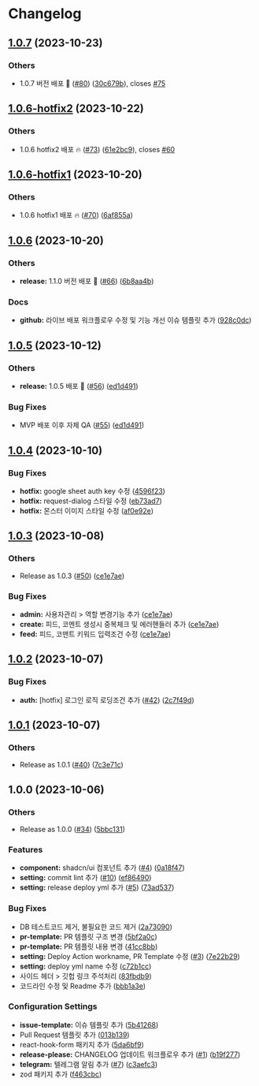 # Changelog

## [1.0.7](https://github.com/cyclops-operation/switter/compare/v1.0.6-hotfix2...v1.0.7) (2023-10-23)


### Others

* 1.0.7 버전 배포 🎉 ([#80](https://github.com/cyclops-operation/switter/issues/80)) ([30c679b](https://github.com/cyclops-operation/switter/commit/30c679b2547848fe79c9ac1b96f17740e9afdf5a)), closes [#75](https://github.com/cyclops-operation/switter/issues/75)

## [1.0.6-hotfix2](https://github.com/cyclops-operation/switter/compare/v1.0.6-hotfix1...v1.0.6-hotfix2) (2023-10-22)


### Others

* 1.0.6 hotfix2 배포 🔥 ([#73](https://github.com/cyclops-operation/switter/issues/73)) ([61e2bc9](https://github.com/cyclops-operation/switter/commit/61e2bc92d9b0deae2b5a3a12838825ac28a707ad)), closes [#60](https://github.com/cyclops-operation/switter/issues/60)

## [1.0.6-hotfix1](https://github.com/cyclops-operation/switter/compare/v1.0.6...v1.0.6-hotfix1) (2023-10-20)


### Others

* 1.0.6 hotfix1 배포 🔥 ([#70](https://github.com/cyclops-operation/switter/issues/70)) ([6af855a](https://github.com/cyclops-operation/switter/commit/6af855a6fd75cc54e8087d7e7ccd3f92031e56f1))

## [1.0.6](https://github.com/cyclops-operation/switter/compare/v1.0.5...v1.0.6) (2023-10-20)


### Others

* **release:** 1.1.0 버전 배포 🎉 ([#66](https://github.com/cyclops-operation/switter/issues/66)) ([6b8aa4b](https://github.com/cyclops-operation/switter/commit/6b8aa4b413b6db42a8d725a82c1d0cdbc3048323))


### Docs

* **github:** 라이브 배포 워크플로우 수정 및 기능 개선 이슈 템플릿 추가 ([928c0dc](https://github.com/cyclops-operation/switter/commit/928c0dc760cd5e63a8a0e04cccb7781e5a62c9b6))

## [1.0.5](https://github.com/cyclops-operation/switter/compare/v1.0.4...v1.0.5) (2023-10-12)


### Others

* **release:** 1.0.5 배포 🎉 ([#56](https://github.com/cyclops-operation/switter/issues/56)) ([ed1d491](https://github.com/cyclops-operation/switter/commit/ed1d49177adcd71fad91e5a01ea69ee367bf4e67))


### Bug Fixes

* MVP 배포 이후 자체 QA ([#55](https://github.com/cyclops-operation/switter/issues/55)) ([ed1d491](https://github.com/cyclops-operation/switter/commit/ed1d49177adcd71fad91e5a01ea69ee367bf4e67))

## [1.0.4](https://github.com/cyclops-operation/switter/compare/v1.0.3...v1.0.4) (2023-10-10)


### Bug Fixes

* **hotfix:** google sheet auth key  수정 ([4596f23](https://github.com/cyclops-operation/switter/commit/4596f23a09f47a276648a8966e9a5084280a94be))
* **hotfix:** request-dialog 스타일 수정 ([eb73ad7](https://github.com/cyclops-operation/switter/commit/eb73ad7ce5167c108c99b637f4fed7087d2f039b))
* **hotfix:** 몬스터 이미지 스타일 수정 ([af0e92e](https://github.com/cyclops-operation/switter/commit/af0e92e63df270d1b7686c4b22853b22a72de996))

## [1.0.3](https://github.com/cyclops-operation/switter/compare/v1.0.2...v1.0.3) (2023-10-08)


### Others

* Release as 1.0.3 ([#50](https://github.com/cyclops-operation/switter/issues/50)) ([ce1e7ae](https://github.com/cyclops-operation/switter/commit/ce1e7ae209f4dded3411d6026db5be97aa586b0f))


### Bug Fixes

* **admin:** 사용자관리 &gt; 역할 변경기능 추가 ([ce1e7ae](https://github.com/cyclops-operation/switter/commit/ce1e7ae209f4dded3411d6026db5be97aa586b0f))
* **create:** 피드, 코멘트 생성시 중복체크 및 에러핸들러 추가 ([ce1e7ae](https://github.com/cyclops-operation/switter/commit/ce1e7ae209f4dded3411d6026db5be97aa586b0f))
* **feed:** 피드, 코맨트 키워드 입력조건 수정 ([ce1e7ae](https://github.com/cyclops-operation/switter/commit/ce1e7ae209f4dded3411d6026db5be97aa586b0f))

## [1.0.2](https://github.com/cyclops-operation/switter/compare/v1.0.1...v1.0.2) (2023-10-07)


### Bug Fixes

* **auth:** [hotfix] 로그인 로직 로딩조건 추가  ([#42](https://github.com/cyclops-operation/switter/issues/42)) ([2c7f49d](https://github.com/cyclops-operation/switter/commit/2c7f49d7d365173f8822eaa52c7d47e4736f5125))

## [1.0.1](https://github.com/cyclops-operation/switter/compare/v1.0.0...v1.0.1) (2023-10-07)


### Others

* Release as 1.0.1 ([#40](https://github.com/cyclops-operation/switter/issues/40)) ([7c3e71c](https://github.com/cyclops-operation/switter/commit/7c3e71cfccf1e5f22d163119a9608f89b9026db9))

## 1.0.0 (2023-10-06)


### Others

* Release as 1.0.0 ([#34](https://github.com/cyclops-operation/switter/issues/34)) ([5bbc131](https://github.com/cyclops-operation/switter/commit/5bbc131f14b435b21f2bb909e905703af77c85cc))


### Features

* **component:** shadcn/ui 컴포넌트 추가 ([#4](https://github.com/cyclops-operation/switter/issues/4)) ([0a18f47](https://github.com/cyclops-operation/switter/commit/0a18f476c7ecd64e336dee095069979258bc70f6))
* **setting:** commit lint 추가 ([#10](https://github.com/cyclops-operation/switter/issues/10)) ([ef86490](https://github.com/cyclops-operation/switter/commit/ef86490ab32f392afdd0a15dd717106756b5c5be))
* **setting:** release deploy yml 추가 ([#5](https://github.com/cyclops-operation/switter/issues/5)) ([73ad537](https://github.com/cyclops-operation/switter/commit/73ad537e2b0ba85302180e234171f9f74eb88fcb))


### Bug Fixes

* DB 테스트코드 제거, 불필요한 코드 제거 ([2a73090](https://github.com/cyclops-operation/switter/commit/2a730907cd393132eba5f31c57d7798f03baa96f))
* **pr-template:** PR 템플릿 구조 변경 ([5bf2a0c](https://github.com/cyclops-operation/switter/commit/5bf2a0c85d52fced42d6b90144023b1294e05c60))
* **pr-template:** PR 템플릿 내용 변경 ([41cc8bb](https://github.com/cyclops-operation/switter/commit/41cc8bb2df1578114b35630754d5e09d9c9ffb06))
* **setting:** Deploy Action workname, PR Template 수정 ([#3](https://github.com/cyclops-operation/switter/issues/3)) ([7e22b29](https://github.com/cyclops-operation/switter/commit/7e22b291d4af7d93fede853e65e4887d70573f6d))
* **setting:** deploy yml name 수정 ([c72b1cc](https://github.com/cyclops-operation/switter/commit/c72b1cc6235429053ebc6ad9b11e4237d7d0425e))
* 사이드 헤더 &gt; 깃헙 링크 주석처리 ([83fbdb9](https://github.com/cyclops-operation/switter/commit/83fbdb9344b10ffb8a36b9440602d78820d9e1c6))
* 코드라인 수정 및 Readme 추가 ([bbb1a3e](https://github.com/cyclops-operation/switter/commit/bbb1a3e52ee63c35b74ca19cab45e4d20fd2b321))


### Configuration Settings

* **issue-template:** 이슈 템플릿 추가 ([5b41268](https://github.com/cyclops-operation/switter/commit/5b41268864b1afa949741ad35ff3a98afad37322))
* Pull Request 템플릿 추가 ([013b139](https://github.com/cyclops-operation/switter/commit/013b1395a0369ce89dc32eb236e25f3f6e7decd5))
* react-hook-form 패키지 추가 ([5da6bf9](https://github.com/cyclops-operation/switter/commit/5da6bf93d7517e8de9f9245d6094226d31fc24cb))
* **release-please:** CHANGELOG 업데이트 워크플로우 추가 ([#1](https://github.com/cyclops-operation/switter/issues/1)) ([b19f277](https://github.com/cyclops-operation/switter/commit/b19f277e760eb7a4627cc07d16c2393f8f4c0abe))
* **telegram:** 텔레그램 알림 추가 ([#7](https://github.com/cyclops-operation/switter/issues/7)) ([c3aefc3](https://github.com/cyclops-operation/switter/commit/c3aefc340be35f5cb8eca9ed4591a5df8f866853))
* zod 패키지 추가 ([f463cbc](https://github.com/cyclops-operation/switter/commit/f463cbc5f489935b2873e1f5083b2870312c2747))
